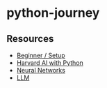 # python-journey

## Resources

- [Beginner / Setup](https://www.youtube.com/watch?v=rfscVS0vtbw&t=11s)
- [Harvard AI with Python](https://pll.harvard.edu/course/cs50s-introduction-artificial-intelligence-python)
- [Neural Networks](https://www.youtube.com/playlist?list=PLAqhIrjkxbuWI23v9cThsA9GvCAUhRvKZ)
- [LLM](https://learn.activeloop.ai/)
